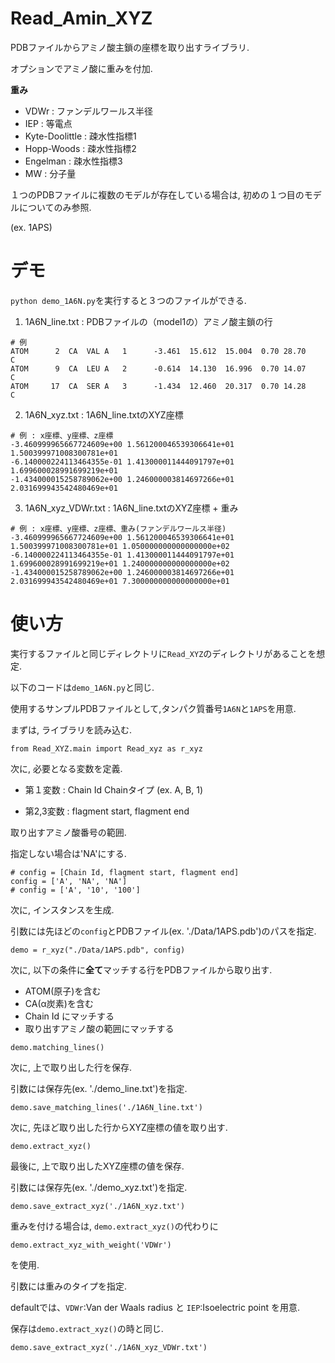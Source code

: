 # Read_Amin_XYZ

PDBファイルからアミノ酸主鎖の座標を取り出すライブラリ. 

オプションでアミノ酸に重みを付加.

**重み**
+ VDWr : ファンデルワールス半径 
+ IEP : 等電点
+ Kyte-Doolittle : 疎水性指標1
+ Hopp-Woods : 疎水性指標2
+ Engelman : 疎水性指標3
+ MW : 分子量

１つのPDBファイルに複数のモデルが存在している場合は, 初めの１つ目のモデルについてのみ参照.

(ex. 1APS)

# デモ

`python demo_1A6N.py`を実行すると３つのファイルができる.

1. 1A6N_line.txt : PDBファイルの（model1の）アミノ酸主鎖の行

```
# 例
ATOM      2  CA  VAL A   1      -3.461  15.612  15.004  0.70 28.70           C  
ATOM      9  CA  LEU A   2      -0.614  14.130  16.996  0.70 14.07           C  
ATOM     17  CA  SER A   3      -1.434  12.460  20.317  0.70 14.28           C  
```

2. 1A6N_xyz.txt : 1A6N_line.txtのXYZ座標

```
# 例 : x座標、y座標、z座標
-3.460999965667724609e+00 1.561200046539306641e+01 1.500399971008300781e+01
-6.140000224113464355e-01 1.413000011444091797e+01 1.699600028991699219e+01
-1.434000015258789062e+00 1.246000003814697266e+01 2.031699943542480469e+01
```

3. 1A6N_xyz_VDWr.txt : 1A6N_line.txtのXYZ座標 + 重み

```
# 例 : x座標、y座標、z座標、重み(ファンデルワールス半径)
-3.460999965667724609e+00 1.561200046539306641e+01 1.500399971008300781e+01 1.050000000000000000e+02
-6.140000224113464355e-01 1.413000011444091797e+01 1.699600028991699219e+01 1.240000000000000000e+02
-1.434000015258789062e+00 1.246000003814697266e+01 2.031699943542480469e+01 7.300000000000000000e+01
```

# 使い方

実行するファイルと同じディレクトリに`Read_XYZ`のディレクトリがあることを想定.

以下のコードは`demo_1A6N.py`と同じ. 

使用するサンプルPDBファイルとして,タンパク質番号`1A6N`と`1APS`を用意.

まずは, ライブラリを読み込む.

```
from Read_XYZ.main import Read_xyz as r_xyz
```

次に, 必要となる変数を定義.

+ 第１変数 : Chain Id
Chainタイプ (ex. A, B, 1)

+ 第2,3変数 : flagment start, flagment end

取り出すアミノ酸番号の範囲.

指定しない場合は'NA'にする.

```
# config = [Chain Id, flagment start, flagment end]
config = ['A', 'NA', 'NA']
# config = ['A', '10', '100']
```

次に, インスタンスを生成.

引数には先ほどの`config`とPDBファイル(ex. './Data/1APS.pdb')のパスを指定.

```
demo = r_xyz("./Data/1APS.pdb", config)
```

次に, 以下の条件に**全て**マッチする行をPDBファイルから取り出す.
+ ATOM(原子)を含む
+ CA(α炭素)を含む
+ Chain Id にマッチする
+ 取り出すアミノ酸の範囲にマッチする

```
demo.matching_lines()
```

次に, 上で取り出した行を保存.

引数には保存先(ex. './demo_line.txt')を指定.

```
demo.save_matching_lines('./1A6N_line.txt')
```

次に, 先ほど取り出した行からXYZ座標の値を取り出す.
```
demo.extract_xyz()
```

最後に, 上で取り出したXYZ座標の値を保存.

引数には保存先(ex. './demo_xyz.txt')を指定.

```
demo.save_extract_xyz('./1A6N_xyz.txt')
```

重みを付ける場合は, `demo.extract_xyz()`の代わりに

```
demo.extract_xyz_with_weight('VDWr')
```

を使用.

引数には重みのタイプを指定.

defaultでは、`VDWr`:Van der Waals radius と `IEP`:Isoelectric point
を用意.

保存は`demo.extract_xyz()`の時と同じ.

```
demo.save_extract_xyz('./1A6N_xyz_VDWr.txt')
```

